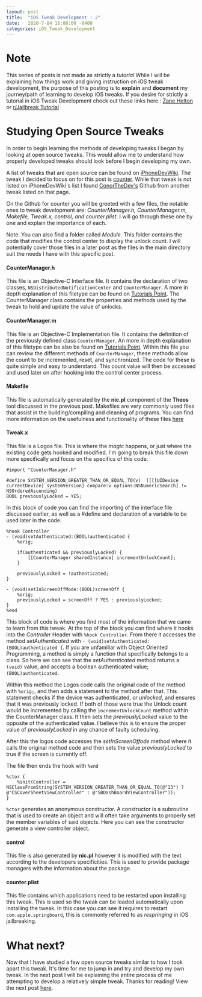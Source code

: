 ```yaml
---
layout: post
title:  "iOS Tweak Development : 2"
date:   2020-7-04 16:00:00 -0400
categories: iOS_Tweak_Development
---
```

# Note
This series of posts is not made as strictly a *tutorial* While I will be explaining how things work and giving instruction on iOS tweak development, the purpose of this posting is to **explain** and **document** my journey/path of learning to develop iOS tweaks. If you desire for strictly a tutorial in iOS Tweak Development check out these links here :
[Zane Helton](https://www.youtube.com/watch?v=uNXd4KLLjhk&list=PLFWEDfSyl7h_K8Ew4rwTzlUPgWU7nKYri) or [r/Jailbreak Tutorial](https://www.reddit.com/r/jailbreak/comments/839bnv/tutorial_how_to_get_into_tweak_development_for/)

# Studying Open Source Tweaks
In order to begin learning the methods of developing tweaks I began by looking at open source tweaks. This would allow me to understand how properly developed tweaks should look before I begin developing my own. 

A list of tweaks that are open source can be found on [iPhoneDevWiki](https://iphonedevwiki.net/index.php/Open_Source_Projects). The tweak I decided to focus on for this post is [counter](https://github.com/cbyrne/counter). While that tweak is not listed on iPhoneDevWiki's list I found [ConorTheDev's](https://github.com/cbyrne) Github from another tweak listed on that page.

On the Github for counter you will be greeted with a few files, the notable ones to tweak development are: *CounterManager.h, CounterManager.m, Makefile, Tweak.x, control, and counter.plist*. I will go through these one by one and explain the importance of each. 

Note: You can also find a folder called *Module*. This folder contains the code that modifies the control center to display the unlock count. I will potentially cover those files in a later post as the files in the main directory suit the needs I have with this specific post.

#### CounterManager.h
This file is an Objective-C Interface file. It contains the declaration of two classes, `NSDistributedNotificationCenter` and `CounterManager`. A more in depth explanation of this filetype can be found on [Tutorials Point](https://www.tutorialspoint.com/ios/ios_objective_c.htm). The CounterManager class contains the properties and methods used by the tweak to hold and update the value of unlocks.

#### CounterManager.m
This file is an Objective-C Implementation file. It contains the definition of the previously defined class `CounterManager`. An more in depth explanation of this filetype can be also be found on [Tutorials Point](https://www.tutorialspoint.com/ios/ios_objective_c.htm). Within this file you can review the different methods of `CounterManager`, these methods allow the count to be incremented, reset, and synchronized. The code for these is quite simple and easy to understand. This count value will then be accessed and used later on after hooking into the control center process.

#### Makefile
This file is automatically generated by the **nic.pl** component of the **Theos** tool discussed in the previous post. Makefiles are very commonly used files that assist in the building/compiling and cleaning of programs. You can find more information on the usefulness and functionality of these files [here](https://opensource.com/article/18/8/what-how-makefile)

#### Tweak.x
This file is a Logos file. This is where the *magic* happens, or just where the existing code gets hooked and modified. I'm going to break this file down more specifically and focus on the specifics of this code.

```objc
#import "CounterManager.h"

#define SYSTEM_VERSION_GREATER_THAN_OR_EQUAL_TO(v)  ([[[UIDevice currentDevice] systemVersion] compare:v options:NSNumericSearch] != NSOrderedAscending)
BOOL previouslyLocked = YES;
```

In this block of code you can find the importing of the interface file discussed earlier, as well as a #define and declaration of a variable to be used later in the code.

```objc
%hook Controller
- (void)setAuthenticated:(BOOL)authenticated {
    %orig;

    if(authenticated && previouslyLocked) {
        [[CounterManager sharedInstance] incrementUnlockCount];
    }

    previouslyLocked = !authenticated;
}

- (void)setInScreenOffMode:(BOOL)screenOff {
    %orig;
    previouslyLocked = screenOff ? YES : previouslyLocked;
}
%end
```

This block of code is where you find most of the information that we came to learn from this tweak. At the top of the block you can find where it hooks into the *Controller* Header with `%hook Controller`. From there it accesses the method *setAuthenticated* with `- (void)setAuthenticated:(BOOL)authenticated {`. If you are unfamiliar with Object Oriented Programming, a method is simply a function that specifically belongs to a class. So here we can see that the *setAuthenticated* method returns a `(void)` value, and accepts a boolean authenticated value; `(BOOL)authenticated`. 

Within this method the Logos code calls the original code of the method with `%orig;`, and then adds a statement to the method after that. This statement checks if the device was authenticated, *or unlocked*, and ensures that it was previously locked. If both of those were true the Unlock count would be incremented by calling the `incrementUnlockCount` method within the CounterManager class. It then sets the *previouslyLocked* value to the opposite of the authenticated value. I believe this is to ensure the proper value of *previouslyLocked* in any chance of faulty scheduling. 

After this the logos code accesses the *setInScreenOffode* method where it calls the original method code and then sets the value *previouslyLocked* to true if the screen is currently off.

The file then ends the hook with `%end`

```objc
%ctor {    
    %init(Controller = NSClassFromString(SYSTEM_VERSION_GREATER_THAN_OR_EQUAL_TO(@"13") ? @"CSCoverSheetViewController" : @"SBDashBoardViewController"));
}
```

`%ctor` generates an anonymous constructor. A constructor is a subroutine that is used to create an object and will often take arguments to properly set the member variables of said objects. Here you can see the constructor generate a view controller object. 

#### control
This file is also generated by **nic.pl** however it is modified with the text according to the developers specificities. This is used to provide package managers with the information about the package. 

#### counter.plist
This file contains which applications need to be restarted upon installing this tweak. This is used so the tweak can be loaded automatically upon installing the tweak. In this case you can see it requires to restart `com.apple.springboard`, this is commonly referred to as *respringing* in iOS jailbreaking.

# What next?
Now that I have studied a few open source tweaks similar to how I took apart this tweak. It's time for me to jump in and try and develop my own tweak. In the next post I will be explaining the entire process of me attempting to develop a relatively simple tweak. Thanks for reading!
View the next post [here](https://cwcaude.github.io/project/tutorial/2020/07/12/iOS-tweak-dev-3.html).